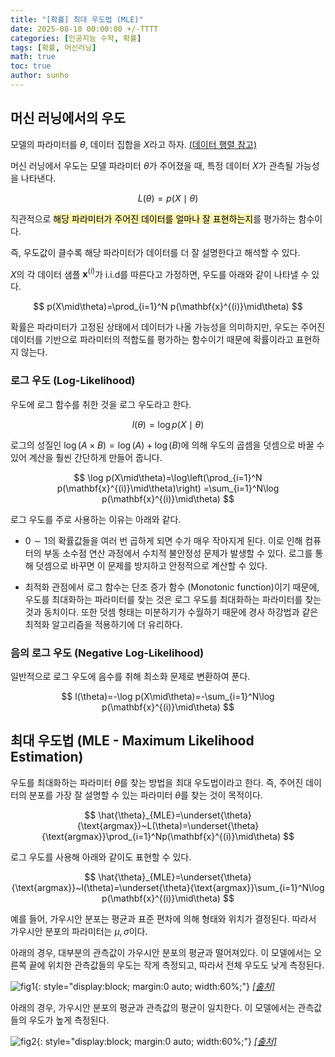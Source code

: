 ```yaml
---
title: "[확률] 최대 우도법 (MLE)"
date: 2025-08-10 00:00:00 +/-TTTT
categories: [인공지능 수학, 확률]
tags: [확률, 머신러닝]
math: true
toc: true
author: sunho
---
```


## 머신 러닝에서의 우도

모델의 파라미터를 $\theta$, 데이터 집합을 $X$라고 하자. [(데이터 행렬 참고)](https://suniverse77.github.io/posts/Data/)

머신 러닝에서 우도는 모델 파라미터 $\theta$가 주어졌을 때, 특정 데이터 $X$가 관측될 가능성을 나타낸다.

$$
L(\theta)=p(X\mid\theta)
$$

직관적으로 <mark style='background-color: fff5b1'>해당 파라미터가 주어진 데이터를 얼마나 잘 표현하는지</mark>를 평가하는 함수이다.

즉, 우도값이 클수록 해당 파라미터가 데이터를 더 잘 설명한다고 해석할 수 있다.

$X$의 각 데이터 샘플 $\mathbf{x}^{(i)}$가 i.i.d를 따른다고 가정하면, 우도를 아래와 같이 나타낼 수 있다.

$$
p(X\mid\theta)=\prod_{i=1}^N p(\mathbf{x}^{(i)}\mid\theta)
$$

확률은 파라미터가 고정된 상태에서 데이터가 나올 가능성을 의미하지만, 우도는 주어진 데이터를 기반으로 파라미터의 적합도를 평가하는 함수이기 때문에 확률이라고 표현하지 않는다.

### 로그 우도 (Log-Likelihood)

우도에 로그 함수를 취한 것을 로그 우도라고 한다.

$$
l(\theta)=\log p(X\mid\theta)
$$

로그의 성질인 $\log(A \times B) = \log(A) + \log(B)$에 의해 우도의 곱셈을 덧셈으로 바꿀 수 있어 계산을 훨씬 간단하게 만들어 줍니다.

$$
\log p(X\mid\theta)=\log\left(\prod_{i=1}^N p(\mathbf{x}^{(i)}\mid\theta)\right)
=\sum_{i=1}^N\log p(\mathbf{x}^{(i)}\mid\theta)
$$

로그 우도를 주로 사용하는 이유는 아래와 같다.

- $0\sim1$의 확률값들을 여러 번 곱하게 되면 수가 매우 작아지게 된다. 이로 인해 컴퓨터의 부동 소수점 연산 과정에서 수치적 불안정성 문제가 발생할 수 있다. 로그를 통해 덧셈으로 바꾸면 이 문제를 방지하고 안정적으로 계산할 수 있다.

- 최적화 관점에서 로그 함수는 단조 증가 함수 (Monotonic function)이기 때문에, 우도를 최대화하는 파라미터를 찾는 것은 로그 우도를 최대화하는 파라미터를 찾는 것과 동치이다. 또한 덧셈 형태는 미분하기가 수월하기 때문에 경사 하강법과 같은 최적화 알고리즘을 적용하기에 더 유리하다.

### 음의 로그 우도 (Negative Log-Likelihood)

일반적으로 로그 우도에 음수를 취해 최소화 문제로 변환하여 푼다.

$$
l(\theta)=-\log p(X\mid\theta)=-\sum_{i=1}^N\log p(\mathbf{x}^{(i)}\mid\theta)
$$

## 최대 우도법 (MLE - Maximum Likelihood Estimation)

우도를 최대화하는 파라미터 $\theta$를 찾는 방법을 최대 우도법이라고 한다. 즉, 주어진 데이터의 분포를 가장 잘 설명할 수 있는 파라미터 $\theta$를 찾는 것이 목적이다.

$$
\hat{\theta}_{MLE}=\underset{\theta}{\text{argmax}}~L(\theta)=\underset{\theta}{\text{argmax}}\prod_{i=1}^Np(\mathbf{x}^{(i)}\mid\theta)
$$

로그 우도를 사용해 아래와 같이도 표현할 수 있다.

$$
\hat{\theta}_{MLE}=\underset{\theta}{\text{argmax}}~l(\theta)=\underset{\theta}{\text{argmax}}\sum_{i=1}^N\log p(\mathbf{x}^{(i)}\mid\theta)
$$

예를 들어, 가우시안 분포는 평균과 표준 편차에 의해 형태와 위치가 결정된다. 따라서 가우시안 분포의 파라미터는 $\mu,\sigma$이다.

아래의 경우, 대부분의 관측값이 가우시안 분포의 평균과 떨어져있다. 이 모델에서는 오른쪽 끝에 위치한 관측값들의 우도는 작게 측정되고, 따라서 전체 우도도 낮게 측정된다.

![fig1](mlm/p10-1.png){: style="display:block; margin:0 auto; width:60%;"}
_[[출처]](https://velog.io/@ssokeem/STATS-MLE)_

아래의 경우, 가우시안 분포의 평균과 관측값의 평균이 일치한다. 이 모델에서는 관측값들의 우도가 높게 측정된다.

![fig2](mlm/p10-2.png){: style="display:block; margin:0 auto; width:60%;"}
_[[출처]](https://velog.io/@ssokeem/STATS-MLE)_
